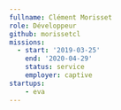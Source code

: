 ```yaml
---
fullname: Clément Morisset
role: Développeur
github: morissetcl
missions:
  - start: '2019-03-25'
    end: '2020-04-29'
    status: service
    employer: captive
startups:
    - eva
---
```

